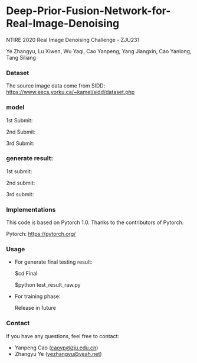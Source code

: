 # Deep-Prior-Fusion-Network-for-Real-Image-Denoising
NTIRE 2020 Real Image Denoising Challenge - ZJU231

Ye Zhangyu, Lu Xiwen, Wu Yaqi, Cao Yanpeng, Yang Jiangxin, Cao Yanlong, Tang Siliang

### Dataset
The source image data come from SIDD: https://www.eecs.yorku.ca/~kamel/sidd/dataset.php

### model

1st Submit:

2nd Submit:

3rd Submit:

### generate result:

1st submit:

2nd submit:

3rd submit: 

### Implementations
This code is based on Pytorch 1.0. Thanks to the contributors of Pytorch.

Pytorch: https://pytorch.org/

### Usage

- For generate final testing result:

  $cd Final

  $python test_result_raw.py

- For training phase:

  Release in future

### Contact
If you have any questions, feel free to contact:
- Yanpeng Cao (caoyp@zju.edu.cn)
- Zhangyu Ye (yezhangyu@yeah.net)

